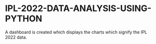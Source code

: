 # IPL-2022-DATA-ANALYSIS-USING-PYTHON
A dashboard is created which displays the charts which signify the IPL 2022 data.
